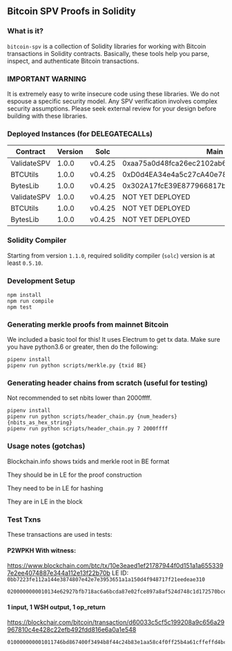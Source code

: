 ## Bitcoin SPV Proofs in Solidity

### What is it?

`bitcoin-spv` is a collection of Solidity libraries for working with Bitcoin
transactions in Solidity contracts. Basically, these tools help you parse,
inspect, and authenticate Bitcoin transactions.

### IMPORTANT WARNING

It is extremely easy to write insecure code using these libraries. We do not
espouse a specific security model. Any SPV verification involves complex
security assumptions. Please seek external review for your design before
building with these libraries.

### Deployed Instances (for DELEGATECALLs)

| Contract    | Version |  Solc     |  Main                                        |  Ropsten
|-------------|---------|-----------|----------------------------------------------|-------------------------------------------
| ValidateSPV |  1.0.0  |  v0.4.25  |  0xaa75a0d48fca26ec2102ab68047e98a80a63df1d  |  0x112ef10aef3bde1cd8fd062d805ae8173ec36d66
| BTCUtils    |	 1.0.0  |  v0.4.25  |  0xD0d4EA34e4a5c27cA40e78838a4Ed5C1bB033BbC  |  0x7a79d4112d79af980e741e0b10c47ffa543cc93a
| BytesLib    |	 1.0.0  |  v0.4.25  |  0x302A17fcE39E877966817b7cc5479D8BfCe05295  |  0xcc69fec9ba70d6b4e386bfdb70b94349aff15f53
| ValidateSPV |  1.0.0  |  v0.4.25  |  NOT YET DEPLOYED                            |  NOT YET DEPLOYED
| BTCUtils    |	 1.0.0  |  v0.4.25  |  NOT YET DEPLOYED                            |  NOT YET DEPLOYED
| BytesLib    |	 1.0.0  |  v0.4.25  |  NOT YET DEPLOYED                            |  NOT YET DEPLOYED


### Solidity Compiler

Starting from version `1.1.0`, required solidity compiler (`solc`) version is
at least `0.5.10`.

### Development Setup

```
npm install
npm run compile
npm test
```

### Generating merkle proofs from mainnet Bitcoin

We included a basic tool for this! It uses Electrum to get tx data. Make sure
you have python3.6 or greater, then do the following:

```
pipenv install
pipenv run python scripts/merkle.py {txid BE}
```

### Generating header chains from scratch (useful for testing)

Not recommended to set nbits lower than 2000ffff.

```
pipenv install
pipenv run python scripts/header_chain.py {num_headers} {nbits_as_hex_string}
pipenv run python scripts/header_chain.py 7 2000ffff
```


### Usage notes (gotchas)
Blockchain.info shows txids and merkle root in BE format

They should be in LE for the proof construction

They need to be in LE for hashing

They are in LE in the block

### Test Txns

These transactions are used in tests:

#### P2WPKH With witness:
https://www.blockchain.com/btc/tx/10e3eaed1ef21787944f0d151a1a6553397e2ee4074887e344a112e13f22b70b
LE ID: `0bb7223fe112a144e3874807e42e7e3953651a1a150d4f948717f21eedeae310`
```
0200000000010134e62927bfb718ac6a6bcda87e02fce897a8af524d748c1d172570bce3a7b11a00000000008004000001145c92000000000016001486a92a3c9bd01ed7d9844c842295ccd29bbef467034730440220115db53ebdb1ad3a47399a55a246101fb234e2487a09d509df7d56da91aa8a83022021f90d37e65c457890dbddbe6f1cb60af90541ff539782aa69f846fd0c4b0d1f01004d632102302a34a02288ae9cb62d5f099b78b463124f108b4140e9c2c9657e223419d45267028004b2752102ecc5b51c462ee2ecf47e1ef67e73e884f5f539c779fdc779c7a90615a659a30e68ac00000000
```

#### 1 input, 1 WSH output, 1 op_return
https://blockchair.com/bitcoin/transaction/d60033c5cf5c199208a9c656a29967810c4e428c22efb492fdd816e6a0a1e548
```
010000000001011746bd867400f3494b8f44c24b83e1aa58c4f0ff25b4a61cffeffd4bc0f9ba300000000000ffffffff024897070000000000220020a4333e5612ab1a1043b25755c89b16d55184a42f81799e623e6bc39db8539c180000000000000000166a14edb1b5c2f39af0fec151732585b1049b07895211024730440220276e0ec78028582054d86614c65bc4bf85ff5710b9d3a248ca28dd311eb2fa6802202ec950dd2a8c9435ff2d400cc45d7a4854ae085f49e05cc3f503834546d410de012103732783eef3af7e04d3af444430a629b16a9261e4025f52bf4d6d026299c37c7400000000
```

